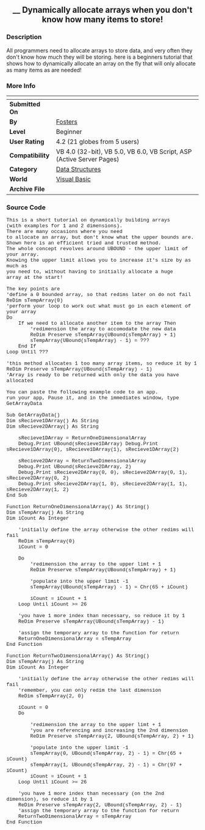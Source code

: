 ﻿<div align="center">

## \_\_ Dynamically allocate arrays when you don't know how many items to store\!


</div>

### Description

All programmers need to allocate arrays to store data, and very often they don't know how much they will be storing. here is a beginners tutorial that shows how to dynamically allocate an array on the fly that will only allocate as many items as are needed!
 
### More Info
 


<span>             |<span>
---                |---
**Submitted On**   |
**By**             |[Fosters](https://github.com/Planet-Source-Code/PSCIndex/blob/master/ByAuthor/fosters.md)
**Level**          |Beginner
**User Rating**    |4.2 (21 globes from 5 users)
**Compatibility**  |VB 4\.0 \(32\-bit\), VB 5\.0, VB 6\.0, VB Script, ASP \(Active Server Pages\) 
**Category**       |[Data Structures](https://github.com/Planet-Source-Code/PSCIndex/blob/master/ByCategory/data-structures__1-33.md)
**World**          |[Visual Basic](https://github.com/Planet-Source-Code/PSCIndex/blob/master/ByWorld/visual-basic.md)
**Archive File**   |[](https://github.com/Planet-Source-Code/fosters-dynamically-allocate-arrays-when-you-don-t-know-how-many-items-to-store__1-43726/archive/master.zip)





### Source Code

<P><FONT face="Courier New" size=2>This is a short tutorial on dynamically building arrays <br>
(with examples for 1 and 2 dimensions).<br>
There are many occasions where you need <br>
to allocate an array, but don't know what the upper bounds are.<br>
Shown here is an efficient tried and trusted method.<br>
The whole concept revolves around UBOUND - the upper limit of your array.<br>
Knowing the upper limit allows you to increase it's size by as much as <br>
you need to, without having to initially allocate a huge <br>
array at the start! <br><br>
The key points are <br>
'define a 0 bounded array, so that redims later on do not fail<br>
ReDim sTempArray(0) <br>
'perform your loop to work out what must go in each element of your array <br>
Do <br>&nbsp;&nbsp;&nbsp; If we need to allocate another item to the array Then&nbsp; <br>&nbsp;&nbsp;&nbsp;&nbsp;&nbsp;&nbsp;&nbsp; 'redimension the array to accomodate the new data&nbsp; <br>&nbsp;&nbsp;&nbsp;&nbsp;&nbsp;&nbsp;&nbsp; ReDim Preserve sTempArray(UBound(sTempArray) + 1)&nbsp; <br>&nbsp;&nbsp;&nbsp;&nbsp;&nbsp;&nbsp;&nbsp;
sTempArray(UBound(sTempArray) - 1) = ???&nbsp; <br>&nbsp;&nbsp;&nbsp;
End If <br>
Loop Until ??? <br><br>
'this method allocates 1 too many array items, so reduce it by 1 <br>
ReDim Preserve sTempArray(UBound(sTempArray) - 1) <br>
'Array is ready to be returned with only the data you have allocated<br><br>
You can paste the following example code to an app. <br>
run your app, Pause it, and in the immediates window, type GetArrayData <br><br>
Sub GetArrayData()&nbsp; <br>
Dim sRecieve1DArray() As String <br>
Dim sRecieve2DArray() As String&nbsp; <br><br>&nbsp;&nbsp;&nbsp;
sRecieve1DArray = ReturnOneDimensionalArray&nbsp; <br>&nbsp;&nbsp;&nbsp; Debug.Print UBound(sRecieve1DArray) Debug.Print sRecieve1DArray(0), sRecieve1DArray(1), sRecieve1DArray(2)&nbsp; <br><br>&nbsp;&nbsp;&nbsp; sRecieve2DArray = ReturnTwoDimensionalArray&nbsp; <br>&nbsp;&nbsp;&nbsp;
Debug.Print UBound(sRecieve2DArray, 2)&nbsp; <br>&nbsp;&nbsp;&nbsp; Debug.Print sRecieve2DArray(0, 0), sRecieve2DArray(0, 1), sRecieve2DArray(0, 2)&nbsp; <br>&nbsp;&nbsp;&nbsp;
Debug.Print sRecieve2DArray(1, 0), sRecieve2DArray(1, 1), sRecieve2DArray(1, 2) <br>
End Sub <br><br>
Function ReturnOneDimensionalArray() As String() <br>
Dim sTempArray() As String <br>
Dim iCount As Integer&nbsp; <br><br>&nbsp;&nbsp;&nbsp; 'initially define the array otherwise the other redims will fail&nbsp; <br>&nbsp;&nbsp;&nbsp; ReDim sTempArray(0)&nbsp; <br>&nbsp;&nbsp;&nbsp; iCount = 0&nbsp; <br><br>&nbsp;&nbsp;&nbsp; Do&nbsp; <br>&nbsp;&nbsp;&nbsp;&nbsp;&nbsp;&nbsp;&nbsp; 'redimension the array to the upper limt + 1&nbsp; <br>&nbsp;&nbsp;&nbsp;&nbsp;&nbsp;&nbsp;&nbsp;
ReDim Preserve sTempArray(UBound(sTempArray) + 1)<br><br>&nbsp;&nbsp;&nbsp;&nbsp;&nbsp;&nbsp;&nbsp; 'populate into the upper limit -1&nbsp; <br>&nbsp;&nbsp;&nbsp;&nbsp;&nbsp;&nbsp;&nbsp;
sTempArray(UBound(sTempArray) - 1) = Chr(65 + iCount)&nbsp; <br><br>&nbsp;&nbsp;&nbsp;&nbsp;&nbsp;&nbsp;&nbsp; iCount = iCount + 1&nbsp; <br>&nbsp;&nbsp;&nbsp; Loop Until iCount &gt;=
  26<br><br>&nbsp;&nbsp;&nbsp; 'you have 1 more index than necessary, so reduce it by 1&nbsp; <br>&nbsp;&nbsp;&nbsp; ReDim Preserve sTempArray(UBound(sTempArray) - 1)&nbsp; <br><br>&nbsp;&nbsp;&nbsp; 'assign the temporary array to the function for return&nbsp; <br>&nbsp;&nbsp;&nbsp;
ReturnOneDimensionalArray = sTempArray <br>
End Function <br><br>
Function ReturnTwoDimensionalArray() As String() <br>
Dim sTempArray() As String <br>
Dim iCount As Integer&nbsp; <br><br>&nbsp;&nbsp;&nbsp; 'initially define the array otherwise the other redims will fail&nbsp; <br>&nbsp;&nbsp;&nbsp; 'remember, you can only redim the last dimension&nbsp; <br>&nbsp;&nbsp;&nbsp; ReDim sTempArray(2, 0)&nbsp; <br><br>&nbsp;&nbsp;&nbsp;
iCount = 0&nbsp; <br>&nbsp;&nbsp;&nbsp; Do&nbsp; <br><br>&nbsp;&nbsp;&nbsp;&nbsp;&nbsp;&nbsp;&nbsp; 'redimension the array to the upper limt + 1&nbsp; <br>&nbsp;&nbsp;&nbsp;&nbsp;&nbsp;&nbsp;&nbsp; 'you are referencing and increasing the 2nd dimension&nbsp; <br>&nbsp;&nbsp;&nbsp;&nbsp;&nbsp;&nbsp;&nbsp; ReDim Preserve sTempArray(2, UBound(sTempArray, 2) + 1)&nbsp; <br><br>&nbsp;&nbsp;&nbsp;&nbsp;&nbsp;&nbsp;&nbsp; 'populate into the upper limit -1&nbsp; <br>&nbsp;&nbsp;&nbsp;&nbsp;&nbsp;&nbsp;&nbsp; sTempArray(0, UBound(sTempArray, 2) - 1) = Chr(65 + iCount)&nbsp; <br>&nbsp;&nbsp;&nbsp;&nbsp;&nbsp;&nbsp;&nbsp; sTempArray(1, UBound(sTempArray, 2) - 1) = Chr(97 + iCount)&nbsp; <br>&nbsp;&nbsp;&nbsp;&nbsp;&nbsp;&nbsp;&nbsp; iCount = iCount + 1&nbsp; <br>&nbsp;&nbsp;&nbsp; Loop Until iCount &gt;=
  26&nbsp; <br><br>&nbsp;&nbsp;&nbsp;
'you have 1 more index than necessary (on the 2nd dimension), so reduce it by 1&nbsp; <br>&nbsp;&nbsp;&nbsp; ReDim Preserve sTempArray(2, UBound(sTempArray, 2) - 1)&nbsp; <br>&nbsp;&nbsp;&nbsp;
'assign the temporary array to the function for return&nbsp; <br>&nbsp;&nbsp;&nbsp;
ReturnTwoDimensionalArray = sTempArray <br>End Function</FONT>
 </P>

